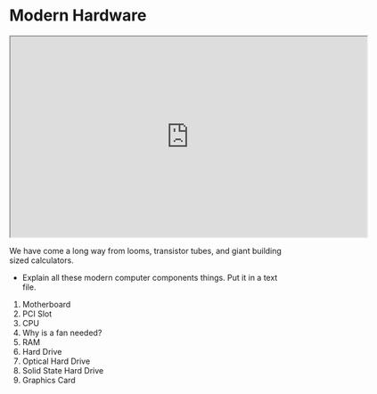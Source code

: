 # Modern Hardware

<iframe allowfullscreen class="fr-draggable" height="360" src="https://www.youtube.com/embed/-VTolcLeAbI?wmode=opaque" width="640"></iframe>

  

We have come a long way from looms, transistor tubes, and giant building
sized calculators.

-   Explain all these modern computer components things. Put it in a
    text file.

1.  Motherboard
2.  PCI Slot
3.  CPU
4.  Why is a fan needed?
5.  RAM
6.  Hard Drive
7.  Optical Hard Drive
8.  Solid State Hard Drive
9.  Graphics Card
